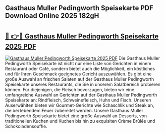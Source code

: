 ## Gasthaus Muller Pedingworth Speisekarte PDF Download Online 2025 182gH

# <h2><a href="http://gca2g2.nevu.top/?p=Gasthaus+Muller+Pedingworth+Speisekarte">🔗 👉🔴 Gasthaus Muller Pedingworth Speisekarte 2025 PDF</a></h2>

[![Gasthaus Muller Pedingworth Speisekarte 2025 PDF](https://i.imgur.com/dBaPXMq.png)](http://gca2g2.nevu.top/?p=Gasthaus+Muller+Pedingworth+Speisekarte)
Die Gasthaus Muller Pedingworth Speisekarte ist nicht nur eine Liste von Gerichten in einem Restaurant oder Café, sondern bietet auch die Möglichkeit, ein köstliches und für Ihren Geschmack geeignetes Gericht auszuwählen. Es gibt eine große Auswahl an frischen Salaten auf der Gasthaus Muller Pedingworth Speisekarte unseres Restaurants, die Sie in unserem Salatbereich probieren können. Für diejenigen, die Fleisch bevorzugen, bieten wir eine umfangreiche Auswahl an Gerichten auf der Gasthaus Muller Pedingworth Speisekarte an: Rindfleisch, Schweinefleisch, Huhn und Fisch. Unseren Auserwählten bieten wir Gourmet-Gerichte wie Schaschlik und Steak an, die bei lebendem Feuer zubereitet werden. Unsere Gasthaus Muller Pedingworth Speisekarte bietet eine große Auswahl an Desserts, von traditionellen Kuchen und Kuchen bis hin zu exquisiten Crème Brûlée und Schokoladensouffle.
